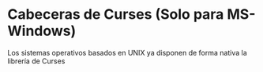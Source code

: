 # Cabeceras de Curses (Solo para MS-Windows)
Los sistemas operativos basados en UNIX ya disponen de forma nativa la librería de Curses